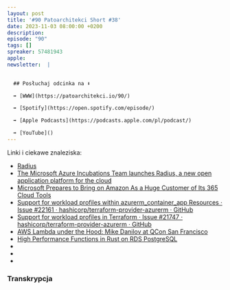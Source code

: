 ```yaml
---
layout: post
title: '#90 Patoarchitekci Short #38'
date: 2023-11-03 08:00:00 +0200
description: 
episode: "90"
tags: []
spreaker: 57481943
apple: 
newsletter:  |
  

  ## Posłuchaj odcinka na ⬇️

  ➡️ [WWW](https://patoarchitekci.io/90/)

  ➡️ [Spotify](https://open.spotify.com/episode/)

  ➡️ [Apple Podcasts](https://podcasts.apple.com/pl/podcast/)

  ➡️ [YouTube]()
---
```



Linki i ciekawe znaleziska:

- [Radius](https://radapp.io/)
- [The Microsoft Azure Incubations Team launches Radius, a new open application platform for the cloud  ](https://azure.microsoft.com/en-us/blog/the-microsoft-azure-incubations-team-launches-radius-a-new-open-application-platform-for-the-cloud/)
- [Microsoft Prepares to Bring on Amazon As a Huge Customer of Its 365 Cloud Tools](https://www.businessinsider.com/microsoft-prepares-amazon-customer-365-cloud-tools-2023-10?IR=T)
- [Support for workload profiles within azurerm_container_app Resources · Issue #22161 · hashicorp/terraform-provider-azurerm · GitHub](https://github.com/hashicorp/terraform-provider-azurerm/issues/22161)
- [Support for workload profiles in Terraform · Issue #21747 · hashicorp/terraform-provider-azurerm · GitHub](https://github.com/hashicorp/terraform-provider-azurerm/issues/21747)
- [AWS Lambda under the Hood: Mike Danilov at QCon San Francisco](https://www.infoq.com/news/2023/10/aws-lambda-under-the-hood)
- [High Performance Functions in Rust on RDS PostgreSQL](https://www.infoq.com/news/2023/09/rust-rds-postgresql)
- [](https://www.infoq.com/news/2023/09/microsoft-38tb-data-leak)
- [](https://techcrunch.com/2023/09/27/cloudflare-launches-new-ai-tools-to-help-customers-deploy-and-run-models/)
- [](https://world.hey.com/dhh/the-open-source-gift-exchange-2171e0f0)

### Transkrypcja

